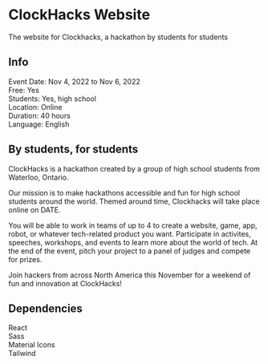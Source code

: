 # ClockHacks Website

The website for Clockhacks, a hackathon by students for students

## Info

Event Date: Nov 4, 2022 to Nov 6, 2022<br/>
Free: Yes<br/>
Students: Yes, high school<br/>
Location: Online<br/>
Duration: 40 hours<br/>
Language: English<br/>

## By students, for students

ClockHacks is a hackathon created by a group of high school students from Waterloo, Ontario.

Our mission is to make hackathons accessible and fun for high school students around the world. Themed around time, Clockhacks will take place online on DATE.

You will be able to work in teams of up to 4 to create a website, game, app, robot, or whatever tech-related product you want. Participate in activites, speeches, workshops, and events to learn more about the world of tech. At the end of the event, pitch your project to a panel of judges and compete for prizes.

Join hackers from across North America this November for a weekend of fun and innovation at ClockHacks!


## Dependencies

React<br/>
Sass<br/>
Material Icons<br/>
Tailwind<br/>
